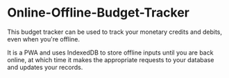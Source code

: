 # Online-Offline-Budget-Tracker

This budget tracker can be used to track your monetary credits and debits, even when you're offline. 

It is a PWA and uses IndexedDB to store offline inputs until you are back online, at which time it makes the appropriate requests to your database and updates your records.


